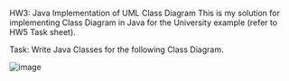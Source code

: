 HW3: Java Implementation of UML Class Diagram
This is my solution for implementing Class Diagram in Java for the University example (refer to HW5 Task sheet).

Task: Write Java Classes for the following Class Diagram.

![image](https://user-images.githubusercontent.com/75182649/201476296-3ba896d1-352a-4d28-87b7-25a8134298a7.png)


